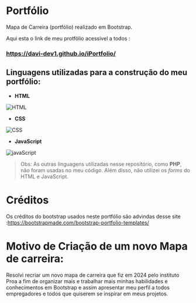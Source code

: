 # Portfólio
Mapa de Carreira (portfólio) realizado em Bootstrap.

Aqui esta o link de meu protfólio acessível a todos :
###   https://davi-dev1.github.io/iPortfolio/

## Linguagens utilizadas para a construção do meu portfólio:

- **HTML**
 
![HTML](https://github.com/user-attachments/assets/e09abb85-2d2c-4e27-b6e0-3a721be0f3fc)



- **CSS**

![CSS](https://github.com/user-attachments/assets/3d327bbb-ee9d-43bb-8c00-7f8fbaddb792)

 
- **JavaScript**
 
![javaScript](https://github.com/user-attachments/assets/a7e34541-c03e-4a34-86b9-4bb9fed9f8f5)



 

> Obs: As outras linguagens utilizadas nesse repositório, como **PHP**, não foram usadas no meu código. Além disso, não utilizei os *forms* do HTML e JavaScript.

# Créditos
Os créditos do bootstrap usados neste portfólio são advindas desse site :https://bootstrapmade.com/bootstrap-portfolio-templates/

# Motivo de Criação de um novo Mapa de carreira:
Resolvi recriar um novo mapa de carreira que fiz em 2024 pelo instituto Proa a fim de organizar mais e trabalhar mais minhas habilidades e conhecimentos em Bootstrap e assim apresentar meu perfil a todos empregadores e todos que quiserem se inspirar em meus projetos.
